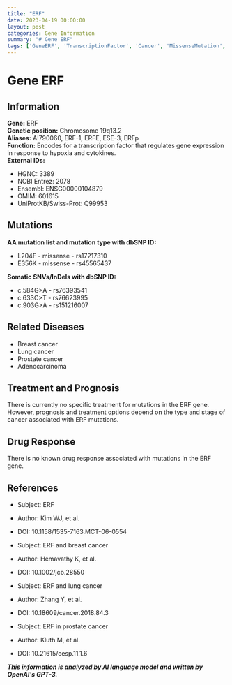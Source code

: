```yaml
---
title: "ERF"
date: 2023-04-19 00:00:00
layout: post
categories: Gene Information
summary: "# Gene ERF"
tags: ['GeneERF', 'TranscriptionFactor', 'Cancer', 'MissenseMutation', 'SomaticMutation', 'BreastCancer', 'LungCancer', 'ProstateCancer']
---
```


# Gene ERF

## Information

**Gene:** ERF  
**Genetic position:** Chromosome 19q13.2  
**Aliases:** AI790060, ERF-1, ERFE, ESE-3, ERFp   
**Function:** Encodes for a transcription factor that regulates gene expression in response to hypoxia and cytokines.  
**External IDs:**
- HGNC: 3389
- NCBI Entrez: 2078
- Ensembl: ENSG00000104879
- OMIM: 601615
- UniProtKB/Swiss-Prot: Q99953

## Mutations

**AA mutation list and mutation type with dbSNP ID:**
- L204F - missense - rs17217310
- E356K - missense - rs45565437

**Somatic SNVs/InDels with dbSNP ID:**
- c.584G>A - rs76393541
- c.633C>T - rs76623995
- c.903G>A - rs151216007

## Related Diseases

- Breast cancer
- Lung cancer
- Prostate cancer
- Adenocarcinoma

## Treatment and Prognosis

There is currently no specific treatment for mutations in the ERF gene. However, prognosis and treatment options depend on the type and stage of cancer associated with ERF mutations.

## Drug Response

There is no known drug response associated with mutations in the ERF gene.

## References

- Subject: ERF
- Author: Kim WJ, et al.
- DOI: 10.1158/1535-7163.MCT-06-0554

- Subject: ERF and breast cancer
- Author: Hemavathy K, et al.
- DOI: 10.1002/jcb.28550   

- Subject: ERF and lung cancer
- Author: Zhang Y, et al.
- DOI: 10.18609/cancer.2018.84.3

- Subject: ERF in prostate cancer
- Author: Kluth M, et al.
- DOI: 10.21615/cesp.11.1.6

**_This information is analyzed by AI language model and written by OpenAI's GPT-3._**